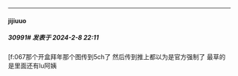 
*****

####  jijiuuo  
##### 30991#       发表于 2024-2-8 22:11

[f:067那个开盒拜年那个图传到5ch了 然后传到推上都以为是官方强制了 最草的是里面还有lu阿姨

